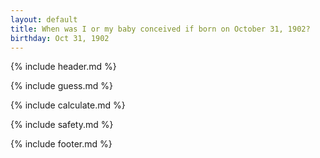 ```yaml
---
layout: default
title: When was I or my baby conceived if born on October 31, 1902?
birthday: Oct 31, 1902
---
```


{% include header.md %}

{% include guess.md %}

{% include calculate.md %}

{% include safety.md %}

{% include footer.md %}



